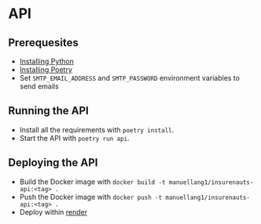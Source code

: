 # API

## Prerequesites

- [Installing Python](https://www.python.org/downloads/)
- [Installing Poetry](https://python-poetry.org/docs/)
- Set `SMTP_EMAIL_ADDRESS` and `SMTP_PASSWORD` environment variables to send emails

## Running the API

- Install all the requirements with `poetry install`.
- Start the API with `poetry run api`.

## Deploying the API

- Build the Docker image with `docker build -t manuellang1/insurenauts-api:<tag> .`
- Push the Docker image with `docker push -t manuellang1/insurenauts-api:<tag> .`
- Deploy within [render](https://dashboard.render.com/)
